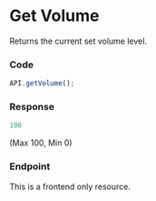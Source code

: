# Get Volume

Returns the current set volume level.

### Code

```js
API.getVolume();
```

### Response

```js
100
```

(Max 100, Min 0)

### Endpoint

This is a frontend only resource.